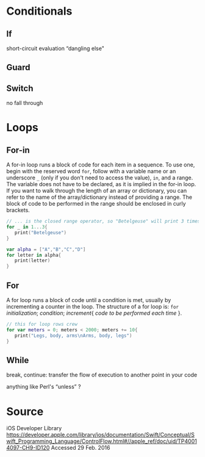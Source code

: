 # Conditionals

## If

short-circuit evaluation
“dangling else"

## Guard

## Switch
no fall through

# Loops

## For-in

A for-in loop runs a block of code for each item in a sequence. To use one, begin with the reserved word `for`, follow with a variable name or an underscore `_` (only if you don't need to access the value), `in`, and a range. The variable does not have to be declared, as it is implied in the for-in loop. If you want to walk through the length of an array or dictionary, you can refer to the name of the array/dictionary instead of providing a range. The block of code to be performed in the range should be enclosed in curly brackets.

```swift
// ... is the closed range operator, so "Betelgeuse" will print 3 times
for _ in 1...3{
   print("Betelgeuse")
}

var alpha = ["A","B","C","D"]
for letter in alpha{
   print(letter)
}
```

## For

A for loop runs a block of code until a condition is met, usually by incrementing a counter in the loop. The structure of a for loop is: `for` *initialization*; *condition*; *increment*{ *code to be performed each time* }. 

```swift
// this for loop rows crew
for var meters = 0; meters < 2000; meters += 10{
   print("Legs, body, arms\nArms, body, legs")
}
```

## While

break, continue: transfer the flow of execution to another point in your code

anything like Perl's “unless” ?

# Source

iOS Developer Library https://developer.apple.com/library/ios/documentation/Swift/Conceptual/Swift_Programming_Language/ControlFlow.html#//apple_ref/doc/uid/TP40014097-CH9-ID120 Accessed 29 Feb. 2016
